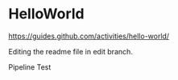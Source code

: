 # HelloWorld
https://guides.github.com/activities/hello-world/

Editing the readme file in edit branch.

Pipeline Test
